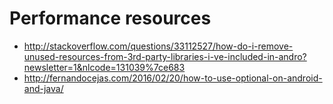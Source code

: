 # Performance resources

- http://stackoverflow.com/questions/33112527/how-do-i-remove-unused-resources-from-3rd-party-libraries-i-ve-included-in-andro?newsletter=1&nlcode=131039%7ce683
- http://fernandocejas.com/2016/02/20/how-to-use-optional-on-android-and-java/